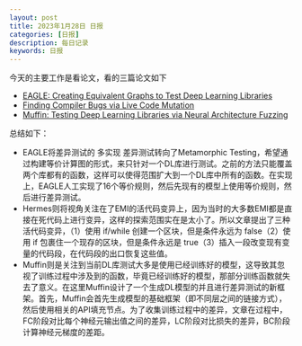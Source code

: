 ```yaml
---
layout: post
title: 2023年1月28日 日报
categories: [日报]
description: 每日记录
keywords: 日报
---
```






今天的主要工作是看论文，看的三篇论文如下

* [EAGLE: Creating Equivalent Graphs to Test Deep Learning Libraries][]
* [Finding Compiler Bugs via Live Code Mutation][]
* [Muffin: Testing Deep Learning Libraries via Neural Architecture Fuzzing][]

总结如下：

* EAGLE将差异测试的 多实现 差异测试转向了Metamorphic Testing，希望通过构建等价计算图的形式，来只针对一个DL库进行测试。之前的方法只能覆盖两个库都有的函数，这样可以使得范围扩大到一个DL库中所有的函数。在实现上，EAGLE人工实现了16个等价规则，然后先现有的模型上使用等价规则，然后进行差异测试。
* Hermes则将视角关注在了EMI的活代码变异上，因为当时的大多数EMI都是直接在死代码上进行变异，这样的探索范围实在是太小了。所以文章提出了三种活代码变异，（1）使用 if/while 创建一个区块，但是条件永远为 false（2）使用 if 包裹住一个现存的区块，但是条件永远是 true（3）插入一段改变现有变量的代码段，在代码段的出口恢复这些值。
* Muffin则是关注到当前DL库测试大多是使用已经训练好的模型，这导致其忽视了训练过程中涉及到的函数，毕竟已经训练好的模型，那部分训练函数就失去了意义。在这里Muffin设计了一个生成DL模型的并且进行差异测试的新框架。首先，Muffin会首先生成模型的基础框架（即不同层之间的链接方式），然后使用相关的API填充节点。为了收集训练过程中的差异，文章在过程中，FC阶段对比每个神经元输出值之间的差异，LC阶段对比损失的差异，BC阶段计算神经元梯度的差距。

[EAGLE: Creating Equivalent Graphs to Test Deep Learning Libraries]:https://ningmorain.github.io/_posts/2023-01-28-EAGLE论文记录.md
[Finding Compiler Bugs via Live Code Mutation]:https://ningmorain.github.io/_posts/2023-01-28-Hermes论文记录.md
[Muffin: Testing Deep Learning Libraries via Neural Architecture Fuzzing]:https://ningmorain.github.io/_posts/2023-01-28-Muffin论文记录.md
